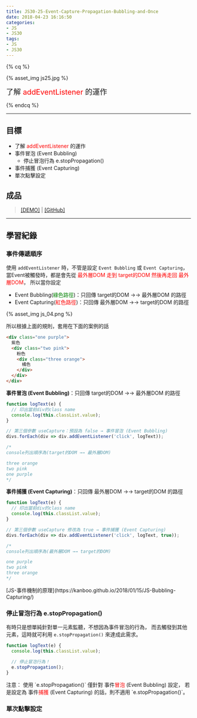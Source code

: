 ```yaml
---
title: JS30-25-Event-Capture-Propagation-Bubbling-and-Once
date: 2018-04-23 16:16:50
categories:
- JS
- JS30
tags:
- JS
- JS30
---
```


{% cq %}

{% asset_img js25.jpg %}

<font style="font-size:20px;">了解 <font color="red">addEventListener</font> 的運作</font>

{% endcq %}

<!-- more -->
***

## 目標

- 了解 <font color="red">addEventListener</font> 的運作
 - 事件冒泡 (Event Bubbling)
   - 停止冒泡行為 e.stopPropagation()
 - 事件捕獲 (Event Capturing)
 - 單次點擊設定

## 成品

>[[DEMO]](https://kanboo.github.io/JavaScript30/25%20-%20Event%20Capture,%20Propagation,%20Bubbling%20and%20Once/) | [[GitHub]](https://github.com/kanboo/JavaScript30/blob/master/25%20-%20Event%20Capture,%20Propagation,%20Bubbling%20and%20Once/index.html)

***
## 學習紀錄

### 事件傳遞順序

使用 `addEventListener` 時，不管是設定 `Event Bubbling` 或 `Event Capturing`，
當Event被觸發時，都是會先從 <font color="red">最外層DOM 走到 target的DOM 然後再走回 最外層DOM</font>，
所以當你設定
 - Event Bubbling(<font color="green">綠色路徑</font>)：只回傳 target的DOM →→ 最外層DOM 的路徑
 - Event Capturing(<font color="red">紅色路徑</font>)：只回傳 最外層DOM →→ target的DOM 的路徑

{% asset_img js_04.png %}

所以根據上面的規則，套用在下面的案例的話

``` html HTML
<div class="one purple">
  紫色
  <div class="two pink">
    粉色
    <div class="three orange">
      橘色
    </div>
  </div>
</div>
```

**事件冒泡 (Event Bubbling)**：只回傳 target的DOM →→ 最外層DOM 的路徑

``` js 事件冒泡 (Event Bubbling)
function logText(e) {
  // 印出當前div的class name
  console.log(this.classList.value);
}

// 第三個參數 useCapture：預設為 false → 事件冒泡 (Event Bubbling)
divs.forEach(div => div.addEventListener('click', logText));

/*
console列出順序為(target的DOM →→ 最外層DOM)

three orange
two pink
one purple
*/
```

**事件捕獲 (Event Capturing)**：只回傳 最外層DOM →→ target的DOM 的路徑

``` js 事件捕獲 (Event Capturing)
function logText(e) {
  // 印出當前div的class name
  console.log(this.classList.value);
}

// 第三個參數 useCapture 修改為 true → 事件捕獲 (Event Capturing)
divs.forEach(div => div.addEventListener('click', logText, true));

/*
console列出順序為(最外層DOM →→ target的DOM)

one purple
two pink
three orange
*/
```

<div class="note info">[JS-事件機制的原理](https://kanboo.github.io/2018/01/15/JS-Bubbling-Capturing/)</div>

### 停止冒泡行為 e.stopPropagation()

有時只是想單純針對單一元素監聽，不想因為事件冒泡的行為，
而去觸發到其他元素，這時就可利用 `e.stopPropagation()` 來達成此需求。

``` js e.stopPropagation()
function logText(e) {
  console.log(this.classList.value);

  // 停止冒泡行為！
  e.stopPropagation();
}
```

<div class="note warning">注意：
使用 `e.stopPropagation()` 僅針對 事件<font color="red">冒泡</font> (Event Bubbling) 設定，
若是設定為 事件<font color="red">捕獲</font> (Event Capturing) 的話，則不適用 `e.stopPropagation()`。</div>

### 單次點擊設定

